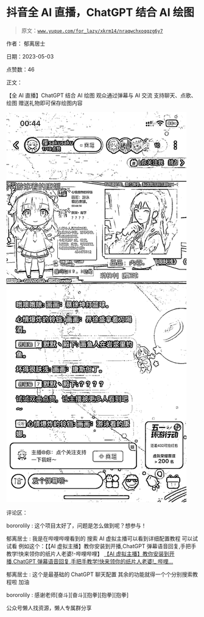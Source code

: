 # 抖音全 AI 直播，ChatGPT 结合 AI 绘图

> 原文：[`www.yuque.com/for_lazy/xkrm14/nraqwchxoqqzg6y7`](https://www.yuque.com/for_lazy/xkrm14/nraqwchxoqqzg6y7)



作者： 郁离居士



日期：2023-05-03



点赞数：46



正文：



【全 AI 直播】ChatGPT 结合 AI 绘图 观众通过弹幕与 AI 交流 支持聊天、点歌、绘图 赠送礼物即可保存绘图内容



![](img/a2e5f01e455ada027c2b1eafbcbffa6a.png)  

评论区：



bororolily : 这个项目太好了，问题是怎么做到呢？想参与！



郁离居士 : 我是在哔哩哔哩看到的 搜索 AI 虚拟主播可以看到详细配置教程 可以试试看 例如这个：【【AI 虚拟主播】教你安装到开播,ChatGPT 弹幕语音回复,手把手教学!快来领你的纸片人老婆!-哔哩哔哩】 [【AI 虚拟主播】教你安装到开播,ChatGPT 弹幕语音回复,手把手教学!快来领你的纸片人老婆!_ 哔哩...](https://b23.tv/6KUUv4L)



郁离居士 : 这个是最基础的 ChatGPT 聊天配置 其余的功能就得一个个分别搜索教程啦 加油



bororolily : 感谢老师[奋斗][奋斗][抱拳][抱拳][抱拳]



公众号懒人找资源，懒人专属群分享

</ne-p>
